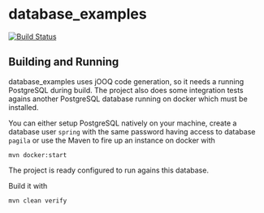 # database_examples

[![Build Status](https://travis-ci.org/springbootbuch/database_examples.svg?branch=master)](https://travis-ci.org/springbootbuch/database_examples)

## Building and Running

database_examples uses jOOQ code generation, so it needs a running PostgreSQL during build. The project also does some integration tests agains another PostgreSQL database running on docker which must be installed.

You can either setup PostgreSQL natively on your machine, create a database user `spring` with the same password having access to database `pagila` or use the Maven to fire up an instance on docker with

```
mvn docker:start
```

The project is ready configured to run agains this database.

Build it with 

```
mvn clean verify
```

